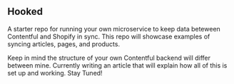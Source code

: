 ## Hooked

A starter repo for running your own microservice to keep data beteween Contentful and Shopify in sync. This repo will showcase examples of syncing articles, pages, and products.

Keep in mind the structure of your own Contentful backend will differ between mine. Currently writing an article that will explain how all of this is set up and working. Stay Tuned!
